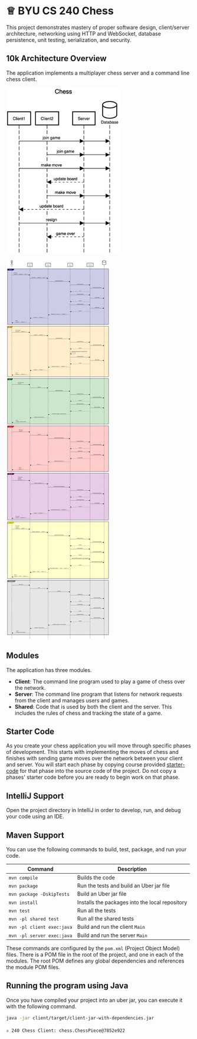 # ♕ BYU CS 240 Chess

This project demonstrates mastery of proper software design, client/server architecture, networking using HTTP and WebSocket, database persistence, unit testing, serialization, and security.

## 10k Architecture Overview

The application implements a multiplayer chess server and a command line chess client.

[![Sequence Diagram](10k-architecture.png)](https://sequencediagram.org/index.html#initialData=C4S2BsFMAIGEAtIGckCh0AcCGAnUBjEbAO2DnBElIEZVs8RCSzYKrgAmO3AorU6AGVIOAG4jUAEyzAsAIyxIYAERnzFkdKgrFIuaKlaUa0ALQA+ISPE4AXNABWAexDFoAcywBbTcLEizS1VZBSVbbVc9HGgnADNYiN19QzZSDkCrfztHFzdPH1Q-Gwzg9TDEqJj4iuSjdmoMopF7LywAaxgvJ3FC6wCLaFLQyHCdSriEseSm6NMBurT7AFcMaWAYOSdcSRTjTka+7NaO6C6emZK1YdHI-Qma6N6ss3nU4Gpl1ZkNrZwdhfeByy9hwyBA7mIT2KAyGGhuSWi9wuc0sAI49nyMG6ElQQA)

[![Server Design](server-design.png)](https://sequencediagram.org/index.html?presentationMode=readOnly#initialData=IYYwLg9gTgBAwgGwJYFMB2YBQAHYUxIhK4YwDKKUAbpTngUSWDABLBoAmCtu+hx7ZhWqEUdPo0EwAIsDDAAgiBAoAzqswc5wAEbBVKGBx2ZM6MFACeq3ETQBzGAAYAdAE5T9qBACu2GADEaMBUljAASij2SKoWckgQaIEA7gAWSGBiiKikALQAfOSUNFAAXDAA2gAKAPJkACoAujAA9D4GUAA6aADeAETtlMEAtih95X0uU30ANDB9uOrJ0Bzj81Mus-Mow8BICGuT0wC+mMIlMAWs7FyU5f2DUCNjExtbC-qqy1Crr9NzfR2ewOf02pzYnG4sCu51E5SgURimSgAApItFYpRIgBHHxqMAASjOxVEl0KsnkShU6nK9hQYAAqh0UY9nkSKYplGpVGSjDpygAxJCcGBMygcmA6MKs4CjTAcqncy4wkkqcpoHwIBDEkQqXkKrk0mAgBFyFBi1GPDns7SK9S84zlBQcDiijoc+W2w083Iq3UocqqHzenVUUlXA3U1TlE0oM0KHxgVIo4CJ1LWz2U70O-kwZ2uhNJj2RpW+wqwtUwIMhiuGMvXSF3CKIzFQSJBhDMB4dZ6HN4A1NJ+oQADW6D7J0wENu0L9JXuAx7spe63+80HqWHY7QE7BocoysK2XM5QATE4nDAagBpbrdobL3fvDdb8egvqndAcTzePyBaDsHSMAADIQNESQBGkGRZMg5i8ucTbVHUTStAY6gJGgd6Lg+oxPgCixfCsT6nAh0KFNOUILjKuHvvhnzfL8q57hRB5znCMAIGBwooqB4E4nisRErW+pelGtL0haLJLqMNpZlGOaCsKroWhKUowNRYglva9a1uUKnaKG4blqqAYwFQwDIFomRVPRKwogRDFzPp8guA5KxCSZIlydyMampkhbJhuGZaT6hSOnmLp5mmxaiaWbGVtWUaGXq9YsWUIFcWg7aal22FPI+tHrmmr47u+4I3FCh5FNQTb3vlNFMc+xWjm+jUkcUrFXMeGBnheV63r0eW9oVfQvi1pVtWYnA-r4-gBF4KDoBl9i+MwkHpJkmDdcwc6IdIACiwH7fU+3NC0aGqBh3Rjdu+5kQ2M7lDd6BThVrHGf65ScStiY8WBq38fiHn+l5nJiTAdJgAFKbNduslg6WYW5kKIoBapYTPWgmYI9p8WmWjBnCRGsVGhwKDcP5aYw0O43w3aoV8uUkTDBANBRUWBkhVVulVsGSVE1caXlLxANqDlMD9KM6jAHShwi4mvPegAZpqH6vY2s4ffOEt9FLqgyyufTy8wiXcirBztTVmvwLBPUwOel43lhesG3L-0K6b6jm2rX4zX+AQIq6wFIjAADiy48ut0FbbbO1a4hofHWd9jLtdsMvaRvJCzAmPqzO8EmV9SLh1LPHFxHgOCcldbkiT0YQ-S0OY3T2ZXOFKMFtF2iShj6dY1zOmF+z6aE55xPeUakMKFqJdqCiLfyW3uaRBYqBsxZCBh8uMUTz6ePC0iAA8s8cvk1dVdnwexLPqjZZ2Osp1LawVBsjTlRr3Mdel-SP2oz+v5bC49Ztq9UdgNH+Ed-5TDflNb8mAvCzUCNgHwUBsDcHgH5Qws8UgbRgjkOO1VtZIQaMnVOwQ+5YV-gAOQKpNTOgs3rpUxnMCBowaENSOMxRhBdPrGkwbPFEcB+HLkroSc+48cb1ynlTZu2N6YKRgB3Ye6Mc59zka3feyjR4gwkfTXycZMgCN-sFOuCj8xb1GDvSRn9eGew0ALcijDyhCIMSgWed9cq-wAJKMU4e8ahtC-Hv3zoPK2C5vG+P7PMAJHC3iAM6keWOvUACMGDXEcEocuHxeFonLnYYbOJsC-ZzUsOTTiyQYAACkIDCgsYYAIOgECgBHDHfBPCiFVAZChFov804023FhNBwBSlQDgBATiUAcl9G8dIYid0s5ONUf09ALCFhNJGWMiZUyZlzLSu09iAArGpaABHVOFO4lAuIgbiNrrvcSUMZF9wXojRmiilJaPkD3JZm5xrqMXpogm8gbkyDrvcoxWTpDPO0kjRSIoT7dzUjMv5cUtbsXhUComtzJHlD8FZNxy4ADqGRUhVHWZQFEMy5iPC8dIOYQyNnjOgFChm4UGTYDxXUiUyRiUwDQCgCp9LaAD00XY8RDCNblDOSckRYt76sJQNkkasQ5DtCmYKqAqgoEuBgXs0J2t5WKsagCZVYBVUjXVZq8oL9oHxOtiA+2fUnaDQiVMk1ZqjXzAtVqmBvt4G-jml4YZNs4ywGANgNBhB4iJBwdHba7S9qHWOqdVoxh5nisesabgeB5550qpokAWaoAchzZikFdyjDk3pCgaeCALSqBzQPGFzYWbry1G6cUnNTF6vYqK0tIVyhkwptWmeEcG1dqbczVmhgN6cs7bvGxYYEp825MC-tFah01oCiVetzKFGTtbZvQFwBkW41RUumsY902UWDXgDxOsXaywmDWow3cC0hpQKsYJebdrf11tyV2T621WWAJm99n601dSSQ6sBzt-2PvmM+4DoG8Afp9pwIAA)

## Modules

The application has three modules.

- **Client**: The command line program used to play a game of chess over the network.
- **Server**: The command line program that listens for network requests from the client and manages users and games.
- **Shared**: Code that is used by both the client and the server. This includes the rules of chess and tracking the state of a game.

## Starter Code

As you create your chess application you will move through specific phases of development. This starts with implementing the moves of chess and finishes with sending game moves over the network between your client and server. You will start each phase by copying course provided [starter-code](starter-code/) for that phase into the source code of the project. Do not copy a phases' starter code before you are ready to begin work on that phase.

## IntelliJ Support

Open the project directory in IntelliJ in order to develop, run, and debug your code using an IDE.

## Maven Support

You can use the following commands to build, test, package, and run your code.

| Command                    | Description                                     |
| -------------------------- | ----------------------------------------------- |
| `mvn compile`              | Builds the code                                 |
| `mvn package`              | Run the tests and build an Uber jar file        |
| `mvn package -DskipTests`  | Build an Uber jar file                          |
| `mvn install`              | Installs the packages into the local repository |
| `mvn test`                 | Run all the tests                               |
| `mvn -pl shared test`      | Run all the shared tests                        |
| `mvn -pl client exec:java` | Build and run the client `Main`                 |
| `mvn -pl server exec:java` | Build and run the server `Main`                 |

These commands are configured by the `pom.xml` (Project Object Model) files. There is a POM file in the root of the project, and one in each of the modules. The root POM defines any global dependencies and references the module POM files.

## Running the program using Java

Once you have compiled your project into an uber jar, you can execute it with the following command.

```sh
java -jar client/target/client-jar-with-dependencies.jar

♕ 240 Chess Client: chess.ChessPiece@7852e922
```
